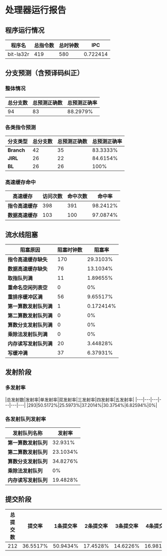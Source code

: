 # 处理器运行报告
## 程序运行情况
|程序名|总指令数|总时钟数|IPC|
|---|---|---|---|
|bit-la32r|419|580|0.722414|

## 分支预测（含预译码纠正）
### 整体情况
|总分支数|总预测正确数|总预测正确率|
|---|---|---|
|94|83|88.2979%|

### 各类指令预测
|分支类型|总分支数|总预测正确数|总预测正确率|
|---|---|---|---|
|**Branch**| 42 | 35 | 83.3333%|
|**JIRL**| 26 | 22 | 84.6154%|
|**BL**| 26 | 26 | 100%|

### 高速缓存命中
|高速缓存|访问次数|命中次数|命中率|
|---|---|---|---|
|**指令高速缓存**| 398 | 391 | 98.2412%|
|**数据高速缓存**| 103 | 100 | 97.0874%|
## 流水线阻塞
|阻塞原因|阻塞时钟数|阻塞率|
|---|---|---|
|**指令高速缓存缺失**| 170 | 29.3103%|
|**数据高速缓存缺失**| 76 | 13.1034%|
|**取指队列满**| 11 | 1.89655%|
|**重命名空闲列表空**|0 | 0%|
|**重排序缓冲区满**|56 | 9.65517%|
|**第一算数发射队列满**|1 | 0.172414%|
|**第二算数发射队列满**|0 | 0%|
|**算数分支发射队列满**|0 | 0%|
|**乘除法发射队列满**|0 | 0%|
|**内存读写发射队列满**|20 | 3.44828%|
|**写缓冲满**|37 | 6.37931%|

## 发射阶段
### 多发射率
|总发射数|发射率|单发射率|双发射率|三发射率|四发射率|五发射率|
|---|---|---|---|---|---|
|293|50.5172%|25.5973%|37.2014%|30.3754%|6.82594%|0%|

### 各发射队列发射率
|发射队列名称|发射率|
|---|---|
|**第一算数发射队列**|32.931%|
|**第二算数发射队列**|23.1034%|
|**算数分支发射队列**|34.8276%|
|**乘除法发射队列**|0%|
|**内存读写发射队列**|19.4828%|

## 提交阶段
|总提交数|提交率|1条提交率|2条提交率|3条提交率|4条提交率|
|---|---|---|---|---|---|
|212|36.5517%|50.9434%|17.4528%|14.6226%|16.9811%|
